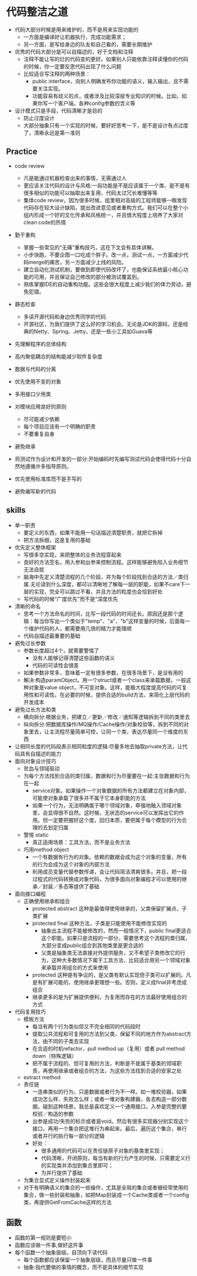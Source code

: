 # 代码整洁之道

* 代码大部分时候是用来维护的，而不是用来实现功能的
  - 一方面是编译好让机器执行，完成功能需求；
  - 另一方面，是写给身边的队友和自己看的，需要长期维护
* 优秀的代码大部分是可以自描述的，好于文档和注释
  - 注释不能让写的烂的代码变的更好。如果别人只能依靠注释读懂你的代码的时候，你一定要反思代码出现了什么问题
  - 比较适合写注释的两种场景：
    + public interface，向别人明确发布你功能的语义，输入输出，且不需要关注实现。
    + 功能容易有歧义的点，或者涉及比较深层专业知识的时候。比如，如果你写一个客户端，各种config参数的含义等
* 设计模式只是手段，代码清晰才是目的
  - 防止过度设计
  - 大部分抽象只有一个实现的时候，要好好思考一下，是不是设计有点过度了，清晰永远是第一准则

## Practice

* code review
  - 凡是能通过机器检查出来的事情，无需通过人
  - 更应该关注代码的设计与风格:一段功能是不是应该属于一个类、是不是有很多相似的功能可以抽取出来复用、代码太过冗长难懂等等
  - 集体code review，因为很多时候，组里相对高级的工程师能够一眼发现代码存在较大设计缺陷，提出改进意见或者重构方式。我们可以在整个小组内形成一个好的文化传承和风格统一，并且很大程度上培养了大家对clean code的热情
* 勤于重构
  - 掌握一些常见的“无痛”重构技巧，这在下文会有具体讲解。
  - 小步快跑，不要企图一口吃成个胖子。改一点，测试一点，一方面减少代码merge的痛苦，另一方面减少上线的风险。
  - 建立自动化测试机制，要做到即使代码改坏了，也能保证系统最小核心功能的可用，并且保证自己修改的部分被测试覆盖到。
  - 熟练掌握IDE的自动重构功能。这些会很大程度上减少我们的体力劳动，避免犯错。
* 静态检查
  - 多读开源代码和身边优秀同学的代码
  - 开源社区，为我们提供了这么好的学习机会。无论是JDK的源码，还是经典的Netty、Spring、Jetty，还是一些小工具如Guava等

* 先理解程序的总体结构
* 高内聚低耦合的结构能减少软件复杂度
* 数据与代码的分离
* 优先使用不变的对象
* 多用接口少用类
* 对模块应用良好的原则
  - 尽可能减少依赖
  - 每个项目应该有一个明确的职责
  - 不要重复自身
* 避免继承
* 将测试作为设计和开发的一部分:开始编码时先编写测试代码会使得代码十分自然地遵循许多指导原则。
* 优先使用标准库而不是手写的
* 避免编写新的代码

## skills

* 单一职责
  - 要定义的东西，如果不能用一句话描述清楚职责，就把它拆掉
  - 把方法拆细，这是复用的基础
* 优先定义整体框架
  - 写很多空实现，来把整体的业务流程穿起来
  - 良好的方法签名，用入参和出参来控制流程。这样能够避免陷入业务细节无法自拔
  - 脑海中先定义清楚流程的几个阶段，并为每个阶段找到合适的方法／类归属.无论读到什么深度，都可以清晰地了解每一层的职能，如果不care下一层的实现，完全可以跳过不看，并且方法的粒度也会恰到好处
  - 写代码的时候“广度优先”而不是“深度优先
* 清晰的命名
  - 思考一个方法命名的时间，比写一段代码的时间还长。原因还是那个逻辑：每当你写出一个类似于"temp"、"a"、"b"这样变量的时候，后面每一个维护代码的人，都需要用几倍的精力才能理顺
  - 代码自描述最重要的基础
* 避免过长参数
  - 参数长度超过4个，就需要警惕了
    + 没有人能够记得清楚这些函数的语义
    + 代码的可读性会很差
  - 如果参数非常多，意味着一定有很多参数，在很多场景下，是没有用的
  - 解决:构造paramObject。用一个struct或者一个class来承载数据，一般这种对象是value object，不可变对象。这样，能极大程度提高代码的可复用性和可读性。在必要的时候，提供合适的build方法，来简化上层代码的开发成本
* 避免过长方法和类
  - 横向拆分:根据业务，把建立／更新／修改／通知等逻辑拆到不同的类里去
  - 纵向拆分:把数据库操作/MQ操作/Cache操作/对象校验等，拆到不同的对象里去，让主流程尽量简单可控，让同一个类，表达尽量同一个维度的东西
* 让相同长度的代码段表示相同粒度的逻辑:尽量多地去抽取private方法，让代码具有自描述的能力
* 面向对象设计技巧
  - 贫血与领域驱动
  - 为每个方法找到合适的类归属，数据和行为尽量要在一起:主张数据和行为在一起
    + service对象。如果操作一个对象数据的所有方法都建立在对象内部，可能使对象承载了很多并不属于它本身职能的方法
    + 如果一个行为，无法明确属于哪个领域对象，牵强地融入领域对象里，会显得很不自然。这时候，无状态的service可以发挥出它的作用。但一定要把握好这个度，回归本质，要把属于每个模型的行为合理的去划定归属
  - 警惕 static
    + 真正适用场景：工具方法，而不是业务方法
  - 巧用method object
    + 一个有数据有行为的对象。依赖的数据会成为这个对象的变量，所有的行为会成为这个对象的内部方法
    + 利用成员变量代替参数传递，会让代码简洁清爽很多。并且，把一段过程式的代码转换成对象代码，为很多面向对象编程才可以使用的继承／封装／多态等提供了基础
* 面向接口编程
  - 正确使用继承和组合
    + protected abstract 这种是最值得使用继承的，父类保留扩展点，子类扩展
    + protected final 这种方法，子类是只能使用不能修改实现的
      * 抽象出主流程不能被修改的，然而一般情况下，public final更适合这个职能。如果只是流程的一部分，需要思考这个流程的类归属，大部分变成public组合到其他类里是更合适的
      * 父类是抽象类无法直接对外提供服务，又不希望子类修改它的行为，这种大多数情况下属于工具方法，比较适合用另一个领域对象来承载并用组合的方式来使用
    + protected 这种是有争议的，是父类有默认实现但子类可以扩展的。凡是有扩展可能的，使用继承更理想一些。否则，定义成final并考虑成组合
    + 继承更多的是为扩展提供便利，为复用而存在的方法最好使用组合的方式
* 代码复用技巧
  - 模板方法
    + 每当有两个行为类似但又不完全相同的代码段时
    + 提取公共流程和可复用的方法到父类，保留不同的地方作为abstract方法，由不同的子类去实现
    + 在合适的时机refactor，pull method up（复用）或者 pull method down（特殊逻辑）
    + 把不属于流程的、但可复用的方法，判断是不是属于基类的领域职责，再使用继承或者组合的方法，为这些方法找到合适的安家之处
  - extract method
  - 责任链
    + 一连串类似的行为，只是数据或者行为不一样。如一堆校验器，如果成功怎么样、失败怎么样；或者一堆对象构建器，各去构造一部分数据。碰到这种场景，我总是喜欢定义一个通用接口，入参是完整的要校验／构造的参数
    + 出参是成功/失败的标示或者是void。然后有很多实现器分别实现这个接口，再用一个集合把这堆行为串起来。最后，遍历这个集合，串行或者并行的执行每一部分的逻辑
    + 好处：
      * 很多通用的代码可以在责任链原子对象的基类里实现；
      * 代码清晰，开闭原则，每当有新的行为产生的时候，只需要定义行的实现类并添加到集合里即可；
      * 为并行提供了基础
  - 为集合显式定义操作封装起来
  - 对于有明确语义的集合的一些操作，尤其是全局的集合或者被经常使用的集合，做一些封装和抽象，如把Map封装成一个Cache类或者一个config类，再提供GetFromCache这样的方法

## 函数

* 函数的第一规则是要短小
* 函数应该做一件事,做好这件事
* 每个函数一个抽象层级。自顶向下读代码
  - 每个函数都应该保留一个抽象层级，而且尽量只做一件事
  - 抽象:指代要做的事情的概念，而不是具体的细节实现
